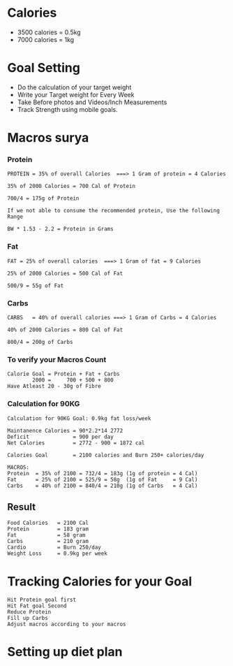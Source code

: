# Calories
- 3500 calories = 0.5kg
- 7000 calories =   1kg


# Goal Setting
- Do the calculation of your target weight
- Write your Target weight for Every Week
- Take Before photos and Videos/Inch Measurements
- Track Strength using mobile goals.

# Macros surya

### Protein
```
PROTEIN = 35% of overall Calories  ===> 1 Gram of protein = 4 Calories 

35% of 2000 Calories = 700 Cal of Protein

700/4 = 175g of Protein

If we not able to consume the recommended protein, Use the following Range

BW * 1.53 - 2.2 = Protein in Grams
```

### Fat
```
FAT = 25% of overall calories  ===> 1 Gram of fat = 9 Calories

25% of 2000 Calories = 500 Cal of Fat

500/9 = 55g of Fat
```

### Carbs
```
CARBS   = 40% of overall calories ===> 1 Gram of Carbs = 4 Calories

40% of 2000 Calories = 800 Cal of Fat

800/4 = 200g of Carbs
```

### To verify your Macros Count
```
Calorie Goal = Protein + Fat + Carbs
        2000 =     700 + 500 + 800
Have Atleast 20 - 30g of Fibre
```

### Calculation for 90KG
```
Calculation for 90KG Goal: 0.9kg fat loss/week

Maintanence Calories = 90*2.2*14 2772
Deficit              = 900 per day
Net Calories         = 2772 - 900 = 1872 cal

Calories Goal        = 2100 calories and Burn 250+ calories/day

MACROS:
Protein  = 35% of 2100 = 732/4 = 183g (1g of protein = 4 Cal)
Fat      = 25% of 2100 = 525/9 = 58g  (1g of Fat     = 9 Cal)
Carbs    = 40% of 2100 = 840/4 = 210g (1g of Carbs   = 4 Cal)
```
## Result
```
Food Calories   = 2100 Cal
Protein         = 183 gram
Fat             = 58 gram
Carbs           = 210 gram
Cardio          = Burn 250/day
Weight Loss     = 0.9kg per week
```
# Tracking Calories for your Goal
```
Hit Protein goal first
Hit Fat goal Second
Reduce Protein
Fill up Carbs
Adjust macros according to your macros
```
# Setting up diet plan
```
```














